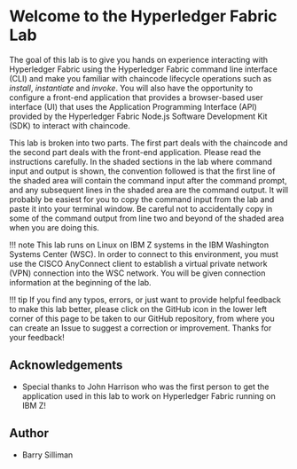 # Welcome to the Hyperledger Fabric Lab

The goal of this lab is to give you hands on experience interacting with Hyperledger Fabric using the Hyperledger Fabric command line interface (CLI) and make you familiar with chaincode lifecycle operations such as *install*, *instantiate* and *invoke*. You will also have the opportunity to configure a front-end application that provides a browser-based user interface (UI) that uses the Application Programming Interface (API) provided by the Hyperledger Fabric Node.js Software Development Kit (SDK) to interact with chaincode.

This lab is broken into two parts. The first part deals with the chaincode and the second part deals with the front-end application. Please read the instructions carefully. In the shaded sections in the lab where command input and output is shown, the convention followed is that the first line of the shaded area will contain the command input after the command prompt, and any subsequent lines in the shaded area are the command output.  It will probably be easiest for you to copy the command input from the lab and paste it into your terminal window. Be careful not to accidentally copy in some of the command output from line two and beyond of the shaded area when you are doing this.

!!! note
	This lab runs on Linux on IBM Z systems in the IBM Washington Systems Center (WSC). In order to connect to this environment, you must use the CISCO AnyConnect client to establish a virtual private network (VPN) connection into the WSC network. You will be given connection information at the beginning of the lab.

!!! tip
	If you find any typos, errors, or just want to provide helpful feedback to make this lab better, please click on the GitHub icon in the lower left corner of this page to be taken to our GitHub repository, from where you can create an Issue to suggest a correction or improvement.  Thanks for your feedback!

## Acknowledgements
* Special thanks to John Harrison who was the first person to get the application used in this lab to work on Hyperledger Fabric running on IBM Z!

## Author
* Barry Silliman

